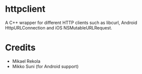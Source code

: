 # httpclient
A C++ wrapper for different HTTP clients such as libcurl, Android HttpURLConnection and iOS NSMutableURLRequest.

Credits
=======

* Mikael Rekola
* Mikko Suni (for Android support)
